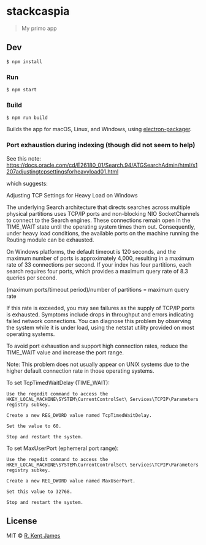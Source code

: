 # stackcaspia

> My primo app


## Dev

```
$ npm install
```

### Run

```
$ npm start
```

### Build

```
$ npm run build
```

Builds the app for macOS, Linux, and Windows, using [electron-packager](https://github.com/electron-userland/electron-packager).

### Port exhaustion during indexing (though did not seem to help)

See this note: https://docs.oracle.com/cd/E26180_01/Search.94/ATGSearchAdmin/html/s1207adjustingtcpsettingsforheavyload01.html

which suggests:

Adjusting TCP Settings for Heavy Load on Windows

The underlying Search architecture that directs searches across multiple physical partitions uses TCP/IP ports and non-blocking NIO SocketChannels to connect to the Search engines. These connections remain open in the TIME_WAIT state until the operating system times them out. Consequently, under heavy load conditions, the available ports on the machine running the Routing module can be exhausted.

On Windows platforms, the default timeout is 120 seconds, and the maximum number of ports is approximately 4,000, resulting in a maximum rate of 33 connections per second. If your index has four partitions, each search requires four ports, which provides a maximum query rate of 8.3 queries per second.

(maximum ports/timeout period)/number of partitions = maximum query rate

If this rate is exceeded, you may see failures as the supply of TCP/IP ports is exhausted. Symptoms include drops in throughput and errors indicating failed network connections. You can diagnose this problem by observing the system while it is under load, using the netstat utility provided on most operating systems.

To avoid port exhaustion and support high connection rates, reduce the TIME_WAIT value and increase the port range.

Note: This problem does not usually appear on UNIX systems due to the higher default connection rate in those operating systems.

To set TcpTimedWaitDelay (TIME_WAIT):

    Use the regedit command to access the HKEY_LOCAL_MACHINE\SYSTEM\CurrentControlSet\ Services\TCPIP\Parameters registry subkey.

    Create a new REG_DWORD value named TcpTimedWaitDelay.

    Set the value to 60.

    Stop and restart the system.

To set MaxUserPort (ephemeral port range):

    Use the regedit command to access the HKEY_LOCAL_MACHINE\SYSTEM\CurrentControlSet\ Services\TCPIP\Parameters registry subkey.

    Create a new REG_DWORD value named MaxUserPort.

    Set this value to 32768.

    Stop and restart the system.

## License

MIT © [R. Kent James](http://caspia.com)
